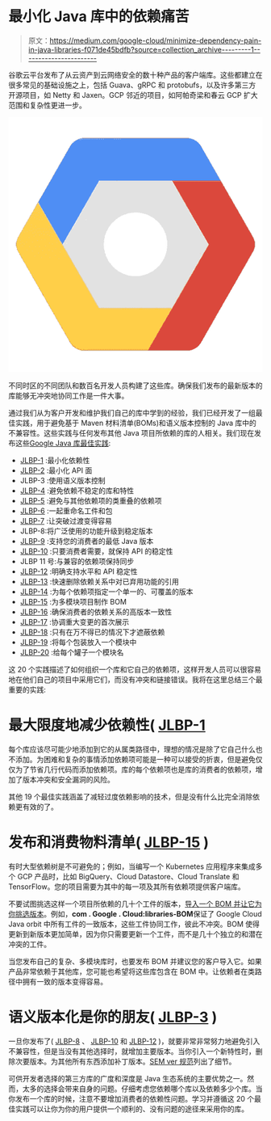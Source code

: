# 最小化 Java 库中的依赖痛苦

> 原文：<https://medium.com/google-cloud/minimize-dependency-pain-in-java-libraries-f071de45bdfb?source=collection_archive---------1----------------------->

谷歌云平台发布了从云资产到云网络安全的数十种产品的客户端库。这些都建立在很多常见的基础设施之上，包括 Guava、gRPC 和 protobufs，以及许多第三方开源项目，如 Netty 和 Jaxen。GCP 邻近的项目，如阿帕奇梁和春云 GCP 扩大范围和复杂性更进一步。

![](img/eb04e393d5c2f6bc335dc911129f9a38.png)

不同时区的不同团队和数百名开发人员构建了这些库。确保我们发布的最新版本的库能够无冲突地协同工作是一件大事。

通过我们从为客户开发和维护我们自己的库中学到的经验，我们已经开发了一组最佳实践，用于避免基于 Maven 材料清单(BOMs)和语义版本控制的 Java 库中的不兼容性。这些实践与任何发布其他 Java 项目所依赖的库的人相关。我们现在发布这些[Google Java 库最佳实践](https://jlbp.dev/):

*   [JLBP-1](https://jlbp.dev/JLBP-1.html) :最小化依赖性
*   [JLBP-2](https://jlbp.dev/JLBP-2.html) :最小化 API 面
*   JLBP-3 :使用语义版本控制
*   [JLBP-4](https://jlbp.dev/JLBP-4.html) :避免依赖不稳定的库和特性
*   [JLBP-5](https://jlbp.dev/JLBP-5.html) :避免与其他依赖项的类重叠的依赖项
*   [JLBP-6](https://jlbp.dev/JLBP-6.html) :一起重命名工件和包
*   [JLBP-7](https://jlbp.dev/JLBP-7.html) :让突破过渡变得容易
*   JLBP-8:将广泛使用的功能升级到稳定版本
*   [JLBP-9](https://jlbp.dev/JLBP-9.html) :支持您的消费者的最低 Java 版本
*   [JLBP-10](https://jlbp.dev/JLBP-10.html) :只要消费者需要，就保持 API 的稳定性
*   JLBP 11 号:与兼容的依赖项保持同步
*   [JLBP-12](https://jlbp.dev/JLBP-12.html) :明确支持水平和 API 稳定性
*   [JLBP-13](https://jlbp.dev/JLBP-13.html) :快速删除依赖关系中对已弃用功能的引用
*   [JLBP-14](https://jlbp.dev/JLBP-14.html) :为每个依赖项指定一个单一的、可覆盖的版本
*   [JLBP-15](https://jlbp.dev/JLBP-15.html) :为多模块项目制作 BOM
*   [JLBP-16](https://jlbp.dev/JLBP-16.html) :确保消费者的依赖关系的高版本一致性
*   [JLBP-17](https://jlbp.dev/JLBP-17.html) :协调重大变更的首次展示
*   [JLBP-18](https://jlbp.dev/JLBP-18.html) :只有在万不得已的情况下才遮蔽依赖
*   [JLBP-19](https://jlbp.dev/JLBP-19.html) :将每个包装放入一个模块中
*   [JLBP-20](https://jlbp.dev/JLBP-20.html) :给每个罐子一个模块名

这 20 个实践描述了如何组织一个库和它自己的依赖项，这样开发人员可以很容易地在他们自己的项目中采用它们，而没有冲突和链接错误。我将在这里总结三个最重要的实践:

# 最大限度地减少依赖性( [JLBP-1](https://jlbp.dev/JLBP-1.html)

每个库应该尽可能少地添加到它的从属类路径中，理想的情况是除了它自己什么也不添加。为困难和复杂的事情添加依赖项可能是一种可以接受的折衷，但是避免仅仅为了节省几行代码而添加依赖项。库的每个依赖项也是库的消费者的依赖项，增加了版本冲突和安全漏洞的风险。

其他 19 个最佳实践涵盖了减轻过度依赖影响的技术，但是没有什么比完全消除依赖更有效的了。

# 发布和消费物料清单( [JLBP-15](https://jlbp.dev/JLBP-15.html) )

有时大型依赖树是不可避免的；例如，当编写一个 Kubernetes 应用程序来集成多个 GCP 产品时，比如 BigQuery、Cloud Datastore、Cloud Translate 和 TensorFlow。您的项目需要为其中的每一项及其所有依赖项提供客户端库。

不要试图挑选这样一个项目所依赖的几十个工件的版本，[导入一个 BOM 并让它为你挑选版本](https://github.com/GoogleCloudPlatform/cloud-opensource-java/blob/master/DECLARING_DEPENDENCIES.md)。例如，**com . Google . Cloud:libraries-BOM**保证了 Google Cloud Java orbit 中所有工件的一致版本，这些工件协同工作，彼此不冲突。BOM 使得更新到新版本更加简单，因为你只需要更新一个工件，而不是几十个独立的和潜在冲突的工件。

当您发布自己的复杂、多模块库时，也要发布 BOM 并建议您的客户导入它。如果产品非常依赖于其他库，您可能也希望将这些库包含在 BOM 中。让依赖者在类路径中拥有一致的版本变得容易。

# 语义版本化是你的朋友( [JLBP-3](https://jlbp.dev/JLBP-3.html) )

一旦你发布了( [JLBP-8](https://jlbp.dev/JLBP-8.html) 、 [JLBP-10](https://jlbp.dev/JLBP-10.html) 和 [JLBP-12](https://jlbp.dev/JLBP-12.html) )，就要非常非常努力地避免引入不兼容性，但是当没有其他选择时，就增加主要版本。当你引入一个新特性时，删除次要版本。为其他所有东西添加补丁版本。[SEM ver 规范](https://semver.org/)列出了细节。

可供开发者选择的第三方库的广度和深度是 Java 生态系统的主要优势之一。然而，太多的选择会带来自身的问题。仔细考虑您依赖哪个库以及依赖多少个库。当你发布一个库的时候，注意不要增加消费者的依赖性问题。学习并遵循这 20 个最佳实践可以让你为你的用户提供一个顺利的、没有问题的途径来采用你的库。